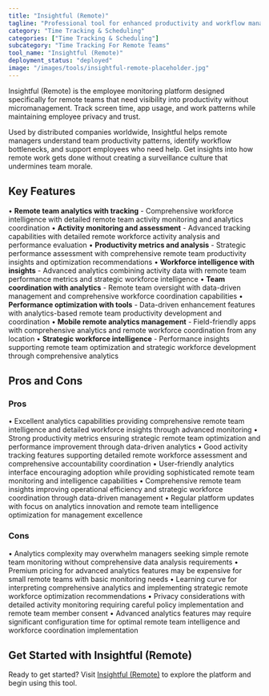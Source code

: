 ```yaml
---
title: "Insightful (Remote)"
tagline: "Professional tool for enhanced productivity and workflow management"
category: "Time Tracking & Scheduling"
categories: ["Time Tracking & Scheduling"]
subcategory: "Time Tracking For Remote Teams"
tool_name: "Insightful (Remote)"
deployment_status: "deployed"
image: "/images/tools/insightful-remote-placeholder.jpg"
---
```

Insightful (Remote) is the employee monitoring platform designed specifically for remote teams that need visibility into productivity without micromanagement. Track screen time, app usage, and work patterns while maintaining employee privacy and trust.

Used by distributed companies worldwide, Insightful helps remote managers understand team productivity patterns, identify workflow bottlenecks, and support employees who need help. Get insights into how remote work gets done without creating a surveillance culture that undermines team morale.

## Key Features

• **Remote team analytics with tracking** - Comprehensive workforce intelligence with detailed remote team activity monitoring and analytics coordination
• **Activity monitoring and assessment** - Advanced tracking capabilities with detailed remote workforce activity analysis and performance evaluation
• **Productivity metrics and analysis** - Strategic performance assessment with comprehensive remote team productivity insights and optimization recommendations
• **Workforce intelligence with insights** - Advanced analytics combining activity data with remote team performance metrics and strategic workforce intelligence
• **Team coordination with analytics** - Remote team oversight with data-driven management and comprehensive workforce coordination capabilities
• **Performance optimization with tools** - Data-driven enhancement features with analytics-based remote team productivity development and coordination
• **Mobile remote analytics management** - Field-friendly apps with comprehensive analytics and remote workforce coordination from any location
• **Strategic workforce intelligence** - Performance insights supporting remote team optimization and strategic workforce development through comprehensive analytics

## Pros and Cons

### Pros
• Excellent analytics capabilities providing comprehensive remote team intelligence and detailed workforce insights through advanced monitoring
• Strong productivity metrics ensuring strategic remote team optimization and performance improvement through data-driven analytics
• Good activity tracking features supporting detailed remote workforce assessment and comprehensive accountability coordination
• User-friendly analytics interface encouraging adoption while providing sophisticated remote team monitoring and intelligence capabilities
• Comprehensive remote team insights improving operational efficiency and strategic workforce coordination through data-driven management
• Regular platform updates with focus on analytics innovation and remote team intelligence optimization for management excellence

### Cons
• Analytics complexity may overwhelm managers seeking simple remote team monitoring without comprehensive data analysis requirements
• Premium pricing for advanced analytics features may be expensive for small remote teams with basic monitoring needs
• Learning curve for interpreting comprehensive analytics and implementing strategic remote workforce optimization recommendations
• Privacy considerations with detailed activity monitoring requiring careful policy implementation and remote team member consent
• Advanced analytics features may require significant configuration time for optimal remote team intelligence and workforce coordination implementation
## Get Started with Insightful (Remote)

Ready to get started? Visit [Insightful (Remote)](https://insightful(remote).com) to explore the platform and begin using this tool.
